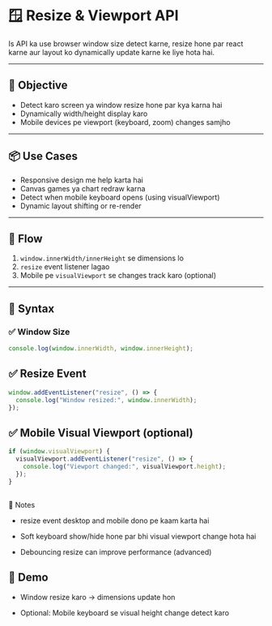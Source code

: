  # 🪟 Resize & Viewport API  

Is API ka use browser window size detect karne, resize hone par react karne aur layout ko dynamically update karne ke liye hota hai.

---

## 🎯 Objective

- Detect karo screen ya window resize hone par kya karna hai
- Dynamically width/height display karo
- Mobile devices pe viewport (keyboard, zoom) changes samjho

---

## 📦 Use Cases

- Responsive design me help karta hai
- Canvas games ya chart redraw karna
- Detect when mobile keyboard opens (using visualViewport)
- Dynamic layout shifting or re-render

---

## 🔁 Flow

1. `window.innerWidth/innerHeight` se dimensions lo  
2. `resize` event listener lagao  
3. Mobile pe `visualViewport` se changes track karo (optional)

---

## 🔧 Syntax

### ✅ Window Size
```js
console.log(window.innerWidth, window.innerHeight);
```
## ✅ Resize Event
```js
window.addEventListener("resize", () => {
  console.log("Window resized:", window.innerWidth);
});
```
## ✅ Mobile Visual Viewport (optional)
```js
if (window.visualViewport) {
  visualViewport.addEventListener("resize", () => {
    console.log("Viewport changed:", visualViewport.height);
  });
}
```
## 
📌 Notes
- resize event desktop and mobile dono pe kaam karta hai

- Soft keyboard show/hide hone par bhi visual viewport change hota hai

- Debouncing resize can improve performance (advanced)

## 🧪 Demo
- Window resize karo → dimensions update hon

- Optional: Mobile keyboard se visual height change detect karo
